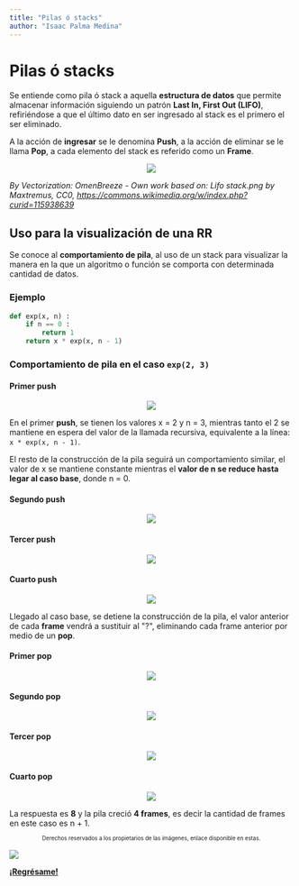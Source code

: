 ```yaml
---
title: "Pilas ó stacks"
author: "Isaac Palma Medina"
---
```


# Pilas ó stacks

Se entiende como pila ó stack a aquella **estructura de datos** que permite almacenar información siguiendo un patrón **Last In, First Out (LIFO)**, refiriéndose a que el último dato en ser ingresado al stack es el primero el ser eliminado.

A la acción de **ingresar** se le denomina **Push**, a la acción de eliminar se le llama **Pop**, a cada elemento del stack es referido como un **Frame**.

<center><img src="https://upload.wikimedia.org/wikipedia/commons/thumb/e/e4/Lifo_stack.svg/640px-Lifo_stack.svg.png" width=""/></center>

_By Vectorization: OmenBreeze - Own work based on: Lifo stack.png by Maxtremus, CC0, https://commons.wikimedia.org/w/index.php?curid=115938639_

## Uso para la visualización de una RR

Se conoce al **comportamiento de pila**, al uso de un stack para visualizar la manera en la que un algoritmo o función se comporta con determinada cantidad de datos.

### Ejemplo

```python
def exp(x, n) :
    if n == 0 :
        return 1
    return x * exp(x, n - 1)
```

### Comportamiento de pila en el caso `exp(2, 3)`

#### Primer push

<center><img src="https://i.imgur.com/2o2HdvU.png" width=""/></center>

En el primer **push**, se tienen los valores x = 2 y n = 3, mientras tanto el 2 se mantiene en espera del valor de la llamada recursiva, equivalente a la línea: `x * exp(x, n - 1)`. 

El resto de la construcción de la pila seguirá un comportamiento similar, el valor de x se mantiene constante mientras el **valor de n se reduce hasta legar al caso base**, donde n = 0.

#### Segundo push

<center><img src="https://i.imgur.com/MFrcdru.png" width=""/></center>

#### Tercer push

<center><img src="https://i.imgur.com/ZAHksRA.png" width=""/></center>

#### Cuarto push

<center><img src="https://i.imgur.com/VvnOMyE.png" width=""/></center>

Llegado al caso base, se detiene la construcción de la pila, el valor anterior de cada **frame** vendrá a sustituir al "?", eliminando cada frame anterior por medio de un **pop**.

#### Primer pop

<center><img src="https://i.imgur.com/BCUucID.png" width=""/></center>

#### Segundo pop

<center><img src="https://i.imgur.com/Nm0Rqfn.png" width=""/></center>

#### Tercer pop

<center><img src="https://i.imgur.com/2QC87kF.png" width=""/></center>

#### Cuarto pop

<center><img src="https://i.imgur.com/eXmOsU8.png" width=""/></center>

La respuesta es **8** y la pila creció **4 frames**, es decir la cantidad de frames en este caso es n + 1.

<center><sub><sup>Derechos reservados a los propietarios de las imágenes, enlace disponible en estas.</sup></sub></center>

![](https://img.shields.io/badge/License-CC\_BY--SA\_4.0-lightgrey.svg)

**[¡Regrésame!](/eif203/portadaeif203)**